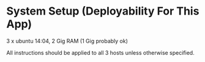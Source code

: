 # System Setup (Deployability For This App)

3 x ubuntu 14:04, 2 Gig RAM (1 Gig probably ok)

All instructions should be applied to all 3 hosts unless otherwise specified.

